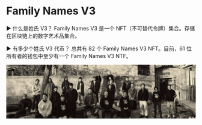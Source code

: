 # Family Names V3

▶ 什么是姓氏 V3？
Family Names V3 是一个 NFT（不可替代令牌）集合。存储在区块链上的数字艺术品集合。

▶ 有多少个姓氏 V3 代币？
总共有 82 个 Family Names V3 NFT。目前，61 位所有者的钱包中至少有一个 Family Names V3 NTF。

![NFT](531423132.JPG)
